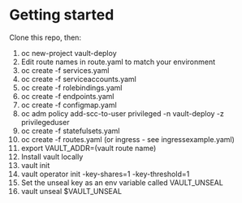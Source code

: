 # Getting started

Clone this repo, then:
1. oc new-project vault-deploy
2. Edit route names in route.yaml to match your environment
3. oc create -f services.yaml
4. oc create -f serviceaccounts.yaml
5. oc create -f rolebindings.yaml
6. oc create -f endpoints.yaml
7. oc create -f configmap.yaml
8. oc adm policy add-scc-to-user privileged -n vault-deploy -z privilegeduser
9. oc create -f statefulsets.yaml
10. oc create -f routes.yaml (or ingress - see ingressexample.yaml)
11. export VAULT_ADDR=(vault route name)
12. Install vault locally
13. vault init
14. vault operator init -key-shares=1 -key-threshold=1
15. Set the unseal key as an env variable called VAULT_UNSEAL
16. vault unseal $VAULT_UNSEAL

